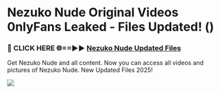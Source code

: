 # Nezuko Nude Original Videos 0nlyFans Leaked - Files Updated! ()

<h3>🔴 CLICK HERE 🌐==►► <a href="https://tinyurl.com/2p9ay9w9" rel="nofollow">Nezuko Nude Updated Files</a></h3>

Get Nezuko Nude and all content. Now you can access all videos and pictures of Nezuko Nude. New Updated Files 2025!

[![](https://i.imgur.com/KQgVmj3.gif)](https://tinyurl.com/2p9ay9w9)
